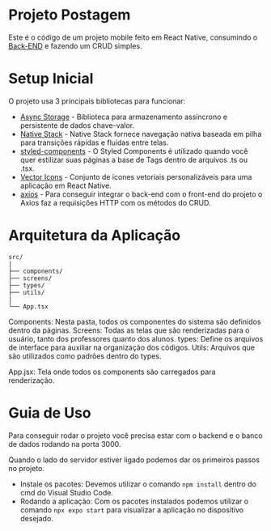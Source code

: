 # Projeto Postagem
Este é o código de um projeto mobile feito em React Native, consumindo o [Back-END](http://github.com/JoseHenriqueBenemon/TechChallenge-Fase2-Grupo32) e fazendo um CRUD simples.

# Setup Inicial 

O projeto usa 3 principais bibliotecas para funcionar:

  - [Async Storage](https://www.npmjs.com/package/@react-native-async-storage/async-storage) - Biblioteca para armazenamento assíncrono e persistente de dados chave-valor.
  - [Native Stack](https://www.npmjs.com/package/@react-navigation/native-stack) - Native Stack fornece navegação nativa baseada em pilha para transições rápidas e fluidas entre telas.
  - [styled-components](https://www.npmjs.com/package/styled-components) - O Styled Components é utilizado quando você quer estilizar suas páginas a base de Tags dentro de arquivos .ts ou .tsx.
  - [Vector Icons](https://www.npmjs.com/package/react-native-vector-icons) - Conjunto de ícones vetoriais personalizáveis para uma aplicação em React Native.
  - [axios](https://www.npmjs.com/package/axios) - Para conseguir integrar o back-end com o front-end do projeto o Axios faz a requisições HTTP com os métodos do CRUD.

# Arquitetura da Aplicação

```
src/
|
├── components/
├── screens/
├── types/
├── utils/
|
└── App.tsx
```

Components: Nesta pasta, todos os componentes do sistema são definidos dentro da páginas.
Screens: Todas as telas que são renderizadas para o usuário, tanto dos professores quanto dos alunos.
types: Define os arquivos de interface para auxiliar na organização dos códigos.
Utils: Arquivos que são utilizados como padrões dentro do types.

App.jsx: Tela onde todos os components são carregados para renderização.

# Guia de Uso

Para conseguir rodar o projeto você precisa estar com o backend e o banco de dados rodando na porta 3000.

Quando o lado do servidor estiver ligado podemos dar os primeiros passos no projeto.

  - Instale os pacotes: Devemos utilizar o comando `npm install` dentro do cmd do Visual Studio Code.
  - Rodando a aplicação: Com os pacotes instalados podemos utilizar o comando `npx expo start` para visualizar a aplicação no dispositivo desejado.
